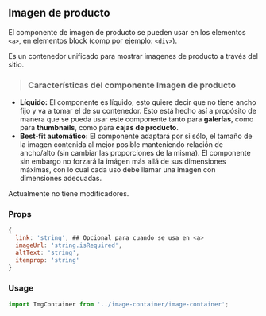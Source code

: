 ## Imagen de producto

El componente de imagen de producto se pueden usar en los elementos `<a>`, en elementos block (comp por ejemplo: `<div>`).

Es un contenedor unificado para mostrar imagenes de producto a través del sitio.

> ### Características del componente **Imagen de producto** 
* **Líquido:** El componente es líquido; esto quiere decir que no tiene ancho fijo y va a tomar el de su contenedor. Esto está hecho así a propósito de manera que se pueda usar este componente tanto para **galerías**, como para **thumbnails**, como para **cajas de producto**.
* **Best-fit automático:** El componente adaptará por si sólo, el tamaño de la imagen contenida al mejor posible manteniendo relación de ancho/alto (sin cambiar las proporciones de la misma). El componente sin embargo no forzará la imágen más allá de sus dimensiones máximas, con lo cual cada uso debe llamar una imagen con dimensiones adecuadas.

Actualmente no tiene modificadores.

### Props

```javascript
{
  link: 'string', ## Opcional para cuando se usa en <a>
  imageUrl: 'string.isRequired',
  altText: 'string',
  itemprop: 'string'
}
```

### Usage

```javascript
import ImgContainer from '../image-container/image-container';
```

